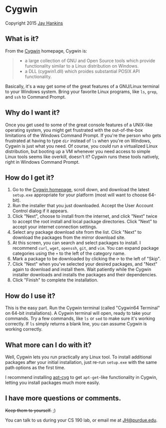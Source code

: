 # Cygwin
Copyright 2015 [Jay Hankins](http://jayhankins.me)

## What is it?
From the [Cygwin](http://cygwin.org) homepage, Cygwin is:
> * a large collection of GNU and Open Source tools which provide functionality similar to a Linux distribution on Windows.
> * a DLL (cygwin1.dll) which proides substantial POSIX API functionality.

Basically, it's a way get some of the great features of a GNU/Linux terminal to your Windows system. Bring your favorite Linux programs, like `ls`, `grep`, and `ssh` to Command Prompt. 

## Why do I want it?
Once you get used to some of the great console features of a UNIX-like operating system, you might get frustrated with the out-of-the-box limitations of the Windows Command Prompt. If you're the person who gets frustrated at having to type `dir` instead of `ls` when you're on Windows, Cygwin is just what you need. Of course, you could run a virtualized Linux distribution, but booting up a VM whenever you need access to simple Linux tools seems like overkill, doesn't it? Cygwin runs these tools natively, right in Windows Command Prompt.

## How do I get it?
1. Go to the [Cygwin homepage](http://cygwin.org), scroll down, and download the latest `setup.exe` appropriate for your platform (most will want to choose 64-bit). 
2. Run the installer that you just downloaded. Accept the User Account Control dialog if it appears.
3. Click "Next", choose to install from the internet, and click "Next" twice to accept the root install and local package directories. Click "Next" to accept your internet connection settings.
4. Select any package download site from the list. Click "Next" to download the packages from the mirror download site.
5. At this screen, you can search and select packages to install. I recommend `curl`, `wget`, `openssh`, `git`, and `vim`. You can expand package categories using the `+` to the left of the category name. 
6. Mark a package to be downloaded by clicking the `⟳` to the left of "Skip".
7. Click "Next" when you've selected your desired packages, and "Next" again to download and install them. Wait patiently while the Cygwin installer downloads and installs the packages and their dependencies.
8. Click "Finish" to complete the installation.

## How do I use it?
This is the easy part. Run the Cygwin terminal (called "Cygwin64 Terminal" on 64-bit installations). A Cygwin terminal will open, ready to take your commands. Try a few commands, like `ls` or `sed` to make sure it's working correctly. If `ls` simply returns a blank line, you can assume Cygwin is working correctly. 

## What more can I do with it?
Well, Cygwin lets you run practically any Linux tool. To install additional packages after your initial installation, just re-run `setup.exe` with the same path options as the first time. 

I recommend installing [apt-cyg](https://github.com/transcode-open/apt-cyg) to get `apt-get`-like functionality in Cygwin, letting you install packages much more easily. 

## I have more questions or comments.
~~Keep them to yourself.~~ ;)

You can talk to us during your CS 190 lab, or email me at [JH@purdue.edu](mailto:JH@purdue.edu). 
